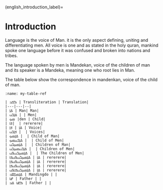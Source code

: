 (english_introduction_label)=
# Introduction

Language is the voice of Man. it is the only aspect defining, uniting and differentiating men. All voice is one and as stated in the holy quran, mankind spoke one language before it was confused and broken into nations and tribes.


The language spoken by men is Mandekan, voice of the children of man and its speaker is a Mandeka, meaning one who root lies in Man. 


The table below show the correspondence in mandenkan, voice of the child of man.


```{table} Leafs of Man
:name: my-table-ref

| ߒߞߏ | Transliteration | Translation|
|---|---|--|
| ߡߊ߲ | Man| Man|
| ߡߊ߲ߣߎ | | Men|
| ߘߋ߲ |den | Child|
| ߞߊ|  | rererere|
| ߡߊ߲ | ߞߊ߲ | Voice|
| ߞߊ߲ߣߎ |  | Voices|
| ߡߊ߲ߘߋ߲ |  | Child of Man|
| ߡߊ߲ߣߎߘߋ߲ |  | Child of Men|
| ߡߊ߲ߘߋ߲ߣߎ |  | Children of Man|
| ߡߊ߲ߣߎߘߋ߲ߣߎ |  | Children of Men|
| ߡߊ߲ߘߋ߲ߣߎߟߎ |  | The Children of Men|
| ߡߊ߲ | ߡߊ߲ߘߋ߲ߣߎߟߎߞߊ | rererere|
| ߡߊ߲ | ߡߊ߲ߘߋ߲ߣߎߟߎߞߊ߲ | rererere|
| ߡߊ߲ | ߡߊ߲ߘߋ߲ߣߎߟߎߞߊ߲ | rererere|
| ߡߊ߲ | ߡߊ߲ߘߋ߲ߣߎߞߊߟߎ | rererere|
| ߡߊ߲ߘߌ߲ߜߏ | Mandingdo | |
| ߝߊ | Father | |
| ߒߝߊ ߡߏ | Father | |
```
